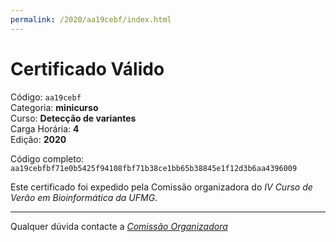 ```yaml
---
permalink: /2020/aa19cebf/index.html
---
```


# Certificado Válido

Código: `aa19cebf`<br>
Categoria: **minicurso**<br>
Curso: **Detecção de variantes**<br>
Carga Horária: **4**<br>
Edição: **2020**<br>


Código completo: `aa19cebfbf71e0b5425f94108fbf71b38ce1bb65b38845e1f12d3b6aa4396009`


Este certificado foi expedido pela Comissão organizadora do *IV Curso de Verão em Bioinformática da UFMG*.

----

Qualquer dúvida contacte a [_Comissão Organizadora_](<mailto:cursobioinfoufmg@gmail.com$subject=[Certificados]>)

